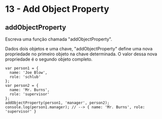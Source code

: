 # 13 - Add Object Property

## addObjectProperty

Escreva uma função chamada "addObjectProperty".

Dados dois objetos e uma chave, "addObjectProperty" define uma nova propriedade no primeiro objeto na chave determinada. O valor dessa nova propriedade é o segundo objeto completo.

```text
var person1 = {
  name: 'Joe Blow',
  role: 'schlub'
};
var person2 = {
  name: 'Mr. Burns',
  role: 'supervisor'
};
addObjectProperty(person1, 'manager', person2);
console.log(person1.manager); // --> { name: 'Mr. Burns', role: 'supervisor' }
```



